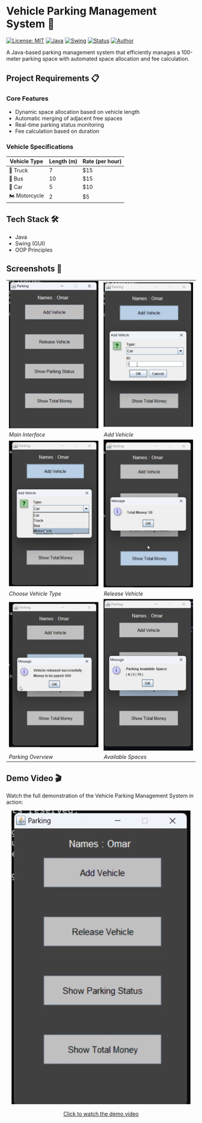 # Vehicle Parking Management System 🚗

[![License: MIT](https://img.shields.io/badge/License-MIT-yellow.svg)](https://opensource.org/licenses/MIT)
[![Java](https://img.shields.io/badge/Java-ED8B00?style=flat&logo=java&logoColor=white)](https://www.java.com)
[![Swing](https://img.shields.io/badge/Swing-GUI-blue)](https://docs.oracle.com/javase/tutorial/uiswing/)
[![Status](https://img.shields.io/badge/Status-Active-success)](https://github.com/Omar7001-B/Vehicle-Parking-Project)
[![Author](https://img.shields.io/badge/Author-Omar7001--B-green)](https://github.com/Omar7001-B)

A Java-based parking management system that efficiently manages a 100-meter parking space with automated space allocation and fee calculation.

## Project Requirements 📋

### Core Features
- Dynamic space allocation based on vehicle length
- Automatic merging of adjacent free spaces
- Real-time parking status monitoring
- Fee calculation based on duration

### Vehicle Specifications

| Vehicle Type | Length (m) | Rate (per hour) |
|-------------|------------|-----------------|
| 🚛 Truck    | 7         | $15            |
| 🚌 Bus      | 10        | $15            |
| 🚗 Car      | 5         | $10            |
| 🏍️ Motorcycle| 2         | $5             |

## Tech Stack 🛠️
- Java
- Swing (GUI)
- OOP Principles

## Screenshots 📸

<div align="center">
<table>
  <tr>
    <td><img src="Screenshots/1.png" alt="Main Interface" width="400"/></td>
    <td><img src="Screenshots/2.png" alt="Add Vehicle" width="400"/></td>
  </tr>
  <tr>
    <td><em>Main Interface</em></td>
    <td><em>Add Vehicle</em></td>
  </tr>
  <tr>
    <td><img src="Screenshots/3.png" alt="Choose Vehicle Type" width="400"/></td>
    <td><img src="Screenshots/4.png" alt="Release Vehicle" width="400"/></td>
  </tr>
  <tr>
    <td><em>Choose Vehicle Type</em></td>
    <td><em>Release Vehicle</em></td>
  </tr>
  <tr>
    <td><img src="Screenshots/5.png" alt="Parking Overview" width="400"/></td>
    <td><img src="Screenshots/6.png" alt="Available Spaces" width="400"/></td>
  </tr>
  <tr>
    <td><em>Parking Overview</em></td>
    <td><em>Available Spaces</em></td>
  </tr>
</table>
</div>

## Demo Video 🎬
Watch the full demonstration of the Vehicle Parking Management System in action:

<div align="center">
  
  [![Demo Video](Screenshots/1.png)](https://github.com/user-attachments/assets/ef83ce44-a124-4027-ad5c-3102ca54f474)
  
  [Click to watch the demo video](https://github.com/user-attachments/assets/ef83ce44-a124-4027-ad5c-3102ca54f474)
</div>

